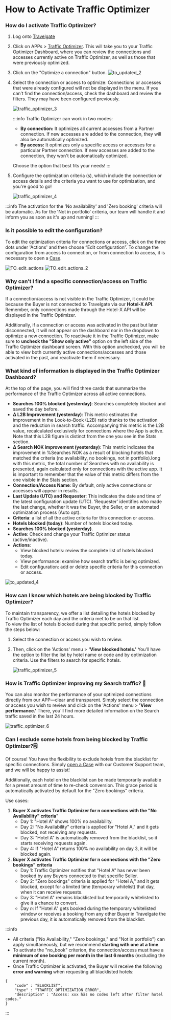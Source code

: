 ﻿---
sidebar_position: 2
---

# How to Activate Traffic Optimizer

### How do I activate Traffic Optimizer?

1. Log onto [Travelgate](https://www.travelgate.com/)
2. Click on APPs > [Traffic Optimizer](https://app.travelgate.com/traffic-optimizer). This will take you to your Traffic Optimizer Dashboard, where you can review the connections and accesses currently active on Traffic Optimizer, as well as those that were previously optimized.
3. Click on the "Optimize a connection" button.
![to_updated_2](https://storage.travelgate.com/kbase/to_updated_2.jpg)
1. Select the connection or access to optimize: Connections or accesses that were already configured will not be displayed in the menu. If you can’t find the connection/access, check the dashboard and review the filters. They may have been configured previously.

    ![traffic_optimizer_3](https://storage.travelgate.com/kbase/traffic_optimizer_3.jpg)

    :::info
    Traffic Optimizer can work in two modes:
    - **By connection:** It optimizes all current accesses from a Partner connection. If new accesses are added to the connection, they will also be automatically optimized.
    - **By access:** It optimizes only a specific access or accesses for a particular Partner connection. If new accesses are added to the connection, they won't be automatically optimized.

    Choose the option that best fits your needs!
    :::

1. Configure the optimization criteria (s), which include the connection or access details and the criteria you want to use for optimization, and you're good to go!

    ![traffic_optimizer_4](https://storage.travelgate.com/kbase/traffic_optimizer_4.jpg)

:::info
The activation for the 'No availability' and 'Zero booking' criteria will be automatic. As for the 'Not in portfolio' criteria, our team will handle it and inform you as soon as it's up and running!
:::

### Is it possible to edit the configuration?

To edit the optimization criteria for connections or access, click on the three dots under 'Actions' and then choose “Edit configuration”. To change the configuration from access to connection, or from connection to access, it is necessary to open a [Case](https://app.travelgate.com/support).

![TO_edit_actions](https://storage.travelgate.com/kbase/TO_edit_actions.jpg)
![TO_edit_actions_2](https://storage.travelgate.com/kbase/TO_edit_actions_2.jpg)

### Why can't I find a specific connection/access on Traffic Optimizer?
If a connection/access is not visible in the Traffic Optimizer, it could be because the Buyer is not connected to Travelgate via our **Hotel-X API**. Remember, only connections made through the Hotel-X API will be displayed in the Traffic Optimizer.  

Additionally, if a connection or access was activated in the past but later disconnected, it will not appear on the dashboard nor in the dropdown to optimize a new connection. To reactivate it in the Traffic Optimizer, make sure to **uncheck the "Show only active"** option on the left side of the Traffic Optimizer dashboard screen. With this option unchecked, you will be able to view both currently active connections/accesses and those activated in the past, and reactivate them if necessary.


### What kind of information is displayed in the Traffic Optimizer Dashboard?

At the top of the page, you will find three cards that summarize the performance of the Traffic Optimizer across all active connections.

- **Searches 100% blocked (yesterday)**: Searches completely blocked and saved the day before.
- **Δ L2B Improvement (yesterday)**: This metric estimates the improvement in the Look-to-Book (L2B) ratio thanks to the activation and the reduction in search traffic. Accompanying this metric is the L2B value, recalculated exclusively for connections where the App is active. Note that this L2B figure is distinct from the one you see in the Stats section.
- **Δ Search NOK improvement (yesterday)**: This metric indicates the improvement in %Searches NOK  as a result of blocking hotels that matched the criteria (no availability, no bookings, not in portfolio).long with this metric, the total number of Searches with no availability is presented, again calculated only for connections with the active app. It is important to remember that the value of this metric differs from the one visible in the Stats section.
- **Connection/Access Name**: By default, only active connections or accesses will appear in results.
- **Last Update (UTC) and Requester**: This indicates the date and time of the latest configuration update (UTC). 'Requester' identifies who made the last change, whether it was the Buyer, the Seller, or an automated optimization process (Auto opt).
- **Criteria**: a list of all the active criteria for this connection or access.
- **Hotels blocked (today)**: Number of hotels blocked today.
- **Searches 100% blocked (yesterday)**.
- **Active**: Check and change your Traffic Optimizer status (active/inactive).
- **Actions**:
    - View blocked hotels: review the complete list of hotels blocked today.
    - View performance: examine how search traffic is being optimized.
    - Edit configuration: add or delete specific criteria for this connection or access.

![to_updated_4](https://storage.travelgate.com/kbase/to_updated_4.jpg)

### How can I know which hotels are being blocked by Traffic Optimizer?
To maintain transparency, we offer a list detailing the hotels blocked by Traffic Optimizer each day and the criteria met to be on that list.  
To view the list of hotels blocked during that specific period, simply follow the steps below:
1. Select the connection or access you wish to review.
2. Then, click on the 'Actions' menu > **'View blocked hotels.'** You'll have the option to filter the list by hotel name or code and by optimization criteria. Use the filters to search for specific hotels.

    ![traffic_optimizer_5](https://storage.travelgate.com/kbase/traffic_optimizer_5.jpg)
### How is Traffic Optimizer improving my Search traffic? 🔎
You can also monitor the performance of your optimized connections directly from our APP—clear and transparent. Simply select the connection or access you wish to review and click on the 'Actions' menu > **'View performance.'** There, you'll find more detailed information on the Search traffic saved in the last 24 hours. 

![traffic_optimizer_6](https://storage.travelgate.com/kbase/traffic_optimizer_6.jpg)
 
### Can I exclude some hotels from being blocked by Traffic Optimizer?🗒️
Of course! You have the flexibility to exclude hotels from the blacklist for specific connections. Simply [open a Case](/kb/tickets/guidelines-for-submitting-a-ticket-to-our-support-team) with our Customer Support team, and we will be happy to assist!

Additionally, each hotel on the blacklist can be made temporarily available for a preset amount of time to re-check conversion. This grace period is automatically activated by default for the "Zero bookings" criteria.  

Use cases:
1. **Buyer X activates Traffic Optimizer for n connections with the "No Availability" criteria**"
    - Day 1: "Hotel A" shows 100% no availability.
    - Day 2: "No Availability" criteria is applied for "Hotel A," and it gets blocked, not receiving any requests.
    - Day 3: "Hotel A" is automatically removed from the blacklist, so it starts receiving requests again.
    - Day 4: If "Hotel A" returns 100% no availability on day 3, it will be blocked again.
2. **Buyer X activates Traffic Optimizer for n connections with the "Zero bookings" criteria**
    - Day 1: Traffic Optimizer notifies that "Hotel A" has never been booked by any Buyers connected to that specific Seller.
    - Day 2: "Zero bookings" criteria is applied for "Hotel A," and it gets blocked, except for a limited time (temporary whitelist) that day, when it can receive requests.
    - Day 3: "Hotel A" remains blacklisted but temporarily whitelisted to give it a chance to convert.
    - Day _n_: If "Hotel A" gets booked during the temporary whitelisted window or receives a booking from any other Buyer in Travelgate the previous day, it is automatically removed from the blacklist. 


:::info
- All criteria ("No Availability," "Zero bookings," and "Not in portfolio") can apply simultaneously, but we recommend **starting with one at a time**.
- To activate the "no_book" criterion, the connection/access must have a **minimum of one booking per month in the last 6 months** (excluding the current month).
- Once Traffic Optimizer is activated, the Buyer will receive the following **error and warning** when requesting all blacklisted hotels:
```
{
    "code" : "BLACKLIST",
    "type" : "TRAFFIC_OPTIMIZATION_ERROR",
    "description" : "Access: xxx has no codes left after filter hotel codes."
}
```
:::